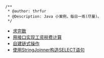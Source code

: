 ```
/**
 * @author: thrfur
 * @Description: Java 小案例，每日一练(尽量)。
 */
```
- [求完数](src/perfectNumber.java)
- [用接口实现工资税费计算](src/incomeTax.java)
- [自建链式操作](src/chainOperation.java)
- [使用StringJoinner构造SELECT语句](src/StringJoinnerSELECT.java)